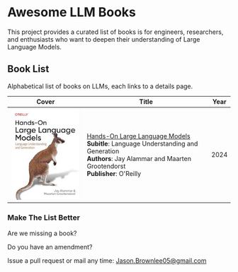 # Awesome LLM Books

This project provides a curated list of books is for engineers, researchers, and enthusiasts who want to deepen their understanding of Large Language Models.

## Book List

Alphabetical list of books on LLMs, each links to a details page.

| Cover | Title | Year |
| --- | --- | --- |
| [![cover](books/hands-on-large-language-models.jpg)]((books/hands-on-large-language-models.md)) | [Hands-On Large Language Models](books/hands-on-large-language-models.md)<br>**Subitle**: Language Understanding and Generation<br>**Authors**: Jay Alammar and Maarten Grootendorst<br>**Publisher**: O'Reilly | 2024 |







### Make The List Better

Are we missing a book?

Do you have an amendment?

Issue a pull request or mail any time: Jason.Brownlee05@gmail.com